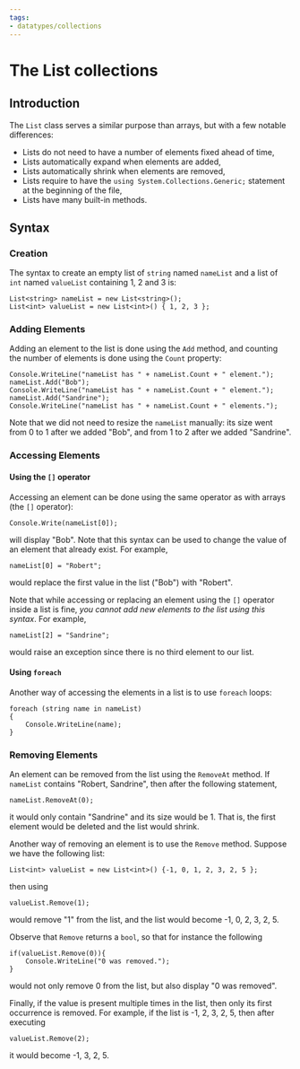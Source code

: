 ```yaml
---
tags:
- datatypes/collections
---
```


# The List collections

## Introduction

The `List` class serves a similar purpose than arrays, but with a few notable differences:

- Lists do not need to have a number of elements fixed ahead of time,
- Lists automatically expand when elements are added,
- Lists automatically shrink when elements are removed,
- Lists require to have the `using System.Collections.Generic;` statement at the beginning of the file,
- Lists have many built-in methods.


## Syntax

### Creation

The syntax to create an empty list of `string` named `nameList` and a list of `int` named `valueList` containing 1, 2 and 3 is:

```
List<string> nameList = new List<string>();
List<int> valueList = new List<int>() { 1, 2, 3 };
```

### Adding Elements

Adding an element to the list is done using the `Add` method, and counting the number of elements is done using the `Count` property:

```
Console.WriteLine("nameList has " + nameList.Count + " element.");
nameList.Add("Bob");
Console.WriteLine("nameList has " + nameList.Count + " element.");
nameList.Add("Sandrine");
Console.WriteLine("nameList has " + nameList.Count + " elements.");
```

Note that we did not need to resize the `nameList` manually: its size went from 0 to 1 after we added "Bob", and from 1 to 2 after we added "Sandrine".

### Accessing Elements

#### Using the `[]` operator

Accessing an element can be done using the same operator as with arrays (the `[]` operator):

```
Console.Write(nameList[0]);
```

will display "Bob". Note that this syntax can be used to change the value of an element that already exist.
For example,

```
nameList[0] = "Robert";
```

would replace the first value in the list ("Bob") with "Robert".

Note that while accessing or replacing an element using the `[]` operator inside a list is fine, *you cannot add new elements to the list using this syntax*. 
For example,

```
nameList[2] = "Sandrine";
```

would raise an exception since there is no third element to our list.

#### Using `foreach`

Another way of accessing the elements in a list is to use `foreach` loops:

```
foreach (string name in nameList)
{
    Console.WriteLine(name); 
}
```

### Removing Elements

An element can be removed from the list using the `RemoveAt` method.
If `nameList` contains "Robert, Sandrine", then after the following statement,

```
nameList.RemoveAt(0);
```

it would only contain "Sandrine" and its size would be 1. That is, the first element would be deleted and the list would shrink.

Another way of removing an element is to use the `Remove` method.
Suppose we have the following list:

```
List<int> valueList = new List<int>() {-1, 0, 1, 2, 3, 2, 5 };
```

then using

```
valueList.Remove(1);
```

would remove "1" from the list, and the list would become -1, 0, 2, 3, 2, 5.

Observe that `Remove` returns a `bool`, so that for instance the following

```
if(valueList.Remove(0)){
    Console.WriteLine("0 was removed.");
}
```

would not only remove 0 from the list, but also display "0 was removed".

Finally, if the value is present multiple times in the list, then only its first occurrence is removed.
For example, if the list is -1, 2, 3, 2, 5, then after executing

```
valueList.Remove(2);
```

it would become -1, 3, 2, 5.
